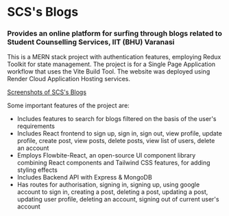 # SCS's Blogs
### Provides an online platform for surfing through blogs related to Student Counselling Services, IIT (BHU) Varanasi

This is a MERN stack project with authentication features, employing Redux Toolkit for state management. The project is for a Single Page Application workflow that uses the Vite Build Tool. The website was deployed using Render Cloud Application Hosting services.

[Screenshots of SCS's Blogs](https://github.com/rabbierabbie/MERN-Blog/issues/1#issue-2383301630)


Some important features of the project are:

+ Includes features to search for blogs filtered on the basis of the user's requirements
+ Includes React frontend to sign up, sign in, sign out, view profile, update profile, create post, view posts, delete posts, view list of users, delete an account
+ Employs Flowbite-React, an open-source UI component library combining React components and Tailwind CSS features, for adding styling effects
+ Includes Backend API with Express & MongoDB
+ Has routes for authorisation, signing in, signing up, using google account to sign in, creating a post, deleting a post, updating a post, updating user profile, deleting an account, signing out of current user's account
